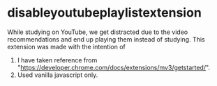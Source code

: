 # disableyoutubeplaylistextension
While studying on YouTube, we get distracted due to the video recommendations and end up playing them instead of studying. 
This extension was made with the intention of 

1) I have taken reference from "https://developer.chrome.com/docs/extensions/mv3/getstarted/". 
2) Used vanilla javascript only.


